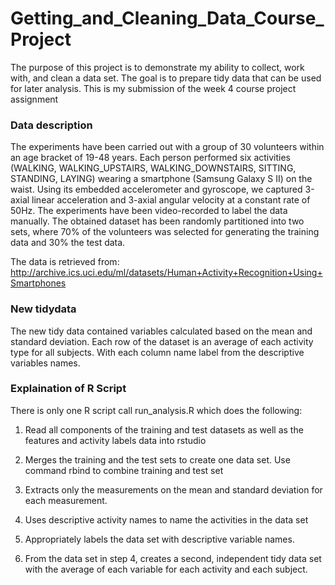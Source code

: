 # Getting_and_Cleaning_Data_Course_Project
The purpose of this project is to demonstrate my ability to collect, work with, and clean a data set.
The goal is to prepare tidy data that can be used for later analysis.
This is my submission of the week 4 course project assignment

### Data description
The experiments have been carried out with a group of 30 volunteers within an age bracket of 19-48 years. Each person performed six activities (WALKING, WALKING_UPSTAIRS, WALKING_DOWNSTAIRS, SITTING, STANDING, LAYING) wearing a smartphone (Samsung Galaxy S II) on the waist. Using its embedded accelerometer and gyroscope, we captured 3-axial linear acceleration and 3-axial angular velocity at a constant rate of 50Hz. The experiments have been video-recorded to label the data manually. The obtained dataset has been randomly partitioned into two sets, where 70% of the volunteers was selected for generating the training data and 30% the test data.

The data is retrieved from:
http://archive.ics.uci.edu/ml/datasets/Human+Activity+Recognition+Using+Smartphones


### New tidydata
The new tidy data contained variables calculated based on the mean and standard deviation. Each row of the dataset is an average of each activity type for all subjects. With each column name label from the descriptive variables names.

### Explaination of R Script
There is only one R script call run_analysis.R which does the following:

1. Read all components of the training and test datasets as well as the features and activity labels data into rstudio

2. Merges the training and the test sets to create one data set.
Use command rbind to combine training and test set

3. Extracts only the measurements on the mean and standard deviation for each measurement.

4. Uses descriptive activity names to name the activities in the data set

5. Appropriately labels the data set with descriptive variable names.

6. From the data set in step 4, creates a second, independent tidy data set with the average of each variable for each activity and each subject.

